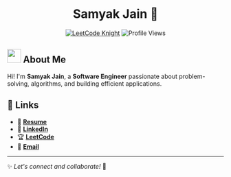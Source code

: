<h1 align="center">Samyak Jain 🚀</h1>

<p align="center">
  <a href="https://leetcode.com/samyak1409"><img src="https://img.shields.io/badge/LeetCode-Knight-orange?style=for-the-badge&logo=leetcode" alt="LeetCode Knight"></a>
  <img src="https://komarev.com/ghpvc/?username=samyak1409&style=for-the-badge&color=blue" alt="Profile Views" />
</p>

## <img src="https://em-content.zobj.net/source/noto-emoji-animations/344/waving-hand_1f44b.gif" width="32"> About Me
Hi! I'm **Samyak Jain**, a **Software Engineer** passionate about problem-solving, algorithms, and building efficient applications.

## 🔗 Links
- 📄 **[Resume](https://drive.google.com/file/d/1UHCHQsTe7jQk9BSKmZElJ0fucD8wq0Od)**
- 💼 **[LinkedIn](https://linkedin.com/in/samyak1409)**
- 🏆 **[LeetCode](https://leetcode.com/samyak1409)**
- 📧 **[Email](mailto:samyak65400@gmail.com)**

---

✨ _Let's connect and collaborate!_ 🚀
